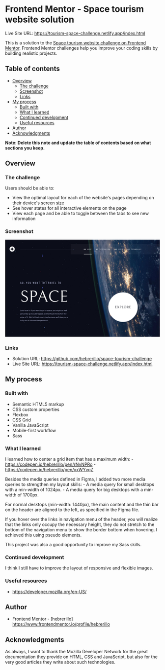 # Frontend Mentor - Space tourism website solution

Live Site URL: https://tourism-space-challenge.netlify.app/index.html

This is a solution to the [Space tourism website challenge on Frontend Mentor](https://www.frontendmentor.io/challenges/space-tourism-multipage-website-gRWj1URZ3). Frontend Mentor challenges help you improve your coding skills by building realistic projects. 

## Table of contents

- [Overview](#overview)
  - [The challenge](#the-challenge)
  - [Screenshot](#screenshot)
  - [Links](#links)
- [My process](#my-process)
  - [Built with](#built-with)
  - [What I learned](#what-i-learned)
  - [Continued development](#continued-development)
  - [Useful resources](#useful-resources)
- [Author](#author)
- [Acknowledgments](#acknowledgments)

**Note: Delete this note and update the table of contents based on what sections you keep.**

## Overview

### The challenge

Users should be able to:

- View the optimal layout for each of the website's pages depending on their device's screen size
- See hover states for all interactive elements on the page
- View each page and be able to toggle between the tabs to see new information

### Screenshot

![](./screenshot.png)


### Links

- Solution URL: https://github.com/hebrerillo/space-tourism-challenge
- Live Site URL: https://tourism-space-challenge.netlify.app/index.html

## My process

### Built with

- Semantic HTML5 markup
- CSS custom properties
- Flexbox
- CSS Grid
- Vanilla JavaScript
- Mobile-first workflow
- Sass

### What I learned

I learned how to center a grid item that has a maximum width:
    - https://codepen.io/hebrerillo/pen/rNvNPRo
    - https://codepen.io/hebrerillo/pen/xxWYvqZ

Besides the media queries defined in Figma, I added two more media queries to strengthen my layout skills:
    - A media query for small desktops with a min-width of 1024px.
    - A media query for big desktops with a min-width of 1700px.
    
For normal desktops (min-width: 1440px), the main content and the thin bar on the header are aligned to the left, as specified in the Figma file.

If you hover over the links in navigation menu of the header, you will realize that the links only occupy the necessary height, they do not stretch to the bottom of the navigation menu to show the border bottom when hovering. I achieved this using pseudo elements.

This project was also a good opportunity to improve my Sass skills.

### Continued development

I think I still have to improve the layout of responsive and flexible images.


### Useful resources

- https://developer.mozilla.org/en-US/


## Author

- Frontend Mentor - [hebrerillo] https://www.frontendmentor.io/profile/hebrerillo 


## Acknowledgments

As always, I want to thank the Mozilla Developer Network for the great documentation they provide on HTML, CSS and JavaScript, but also for the very good articles they write about such technologies.
